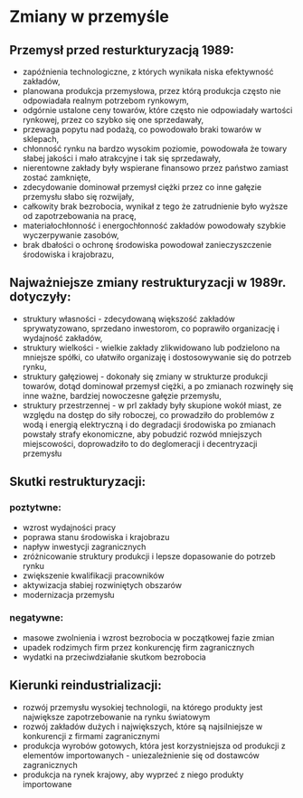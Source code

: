 # Zmiany w przemyśle

## Przemysł przed resturkturyzacją 1989:
- zapóźnienia technologiczne, z których wynikała niska efektywność zakładów,
- planowana produkcja przemysłowa, przez którą produkcja często nie odpowiadała realnym potrzebom rynkowym,
- odgórnie ustalone ceny towarów, które często nie odpowiadały wartości rynkowej, przez co szybko się one sprzedawały,
- przewaga popytu nad podażą, co powodowało braki towarów w sklepach,
- chłonność rynku na bardzo wysokim poziomie, powodowała że towary słabej jakości i mało atrakcyjne i tak się sprzedawały,
- nierentowne zakłady były wspierane finansowo przez państwo zamiast zostać zamknięte,
- zdecydowanie dominował przemysł ciężki przez co inne gałęzie przemysłu słabo się rozwijały,
- całkowity brak bezrobocia, wynikał z tego że zatrudnienie było wyższe od zapotrzebowania na pracę,
- materiałochłonność i energochłonność zakładów powodowały szybkie wyczerpywanie zasobów,
- brak dbałości o ochronę środowiska powodował zanieczyszczenie środowiska i krajobrazu,

## Najważniejsze zmiany restrukturyzacji w 1989r. dotyczyły:
- struktury własności - zdecydowaną większość zakładów sprywatyzowano, sprzedano inwestorom, co poprawiło organizację i wydajność zakładów,
- struktury wielkości - wielkie zakłady zlikwidowano lub podzielono na mniejsze spółki, co ułatwiło organizaję i dostosowywanie się do potrzeb rynku,
- struktury gałęziowej - dokonały się zmiany w strukturze produkcji towarów, dotąd dominował przemysł ciężki, a po zmianach rozwinęły się inne ważne, bardziej nowoczesne gałęzie przemysłu,
- struktury przestrzennej - w prl zakłady były skupione wokół miast, ze względu na dostęp do siły roboczej, co prowadziło do problemów z wodą i energią elektryczną i do degradacji środowiska po zmianach powstały strafy ekonomiczne, aby pobudzić rozwód mniejszych miejscowości, doprowadziło to do deglomeracji i decentryzacji przemysłu

## Skutki restrukturyzacji:
### poztytwne:
- wzrost wydajności pracy
- poprawa stanu środowiska i krajobrazu
- napływ inwestycji zagranicznych
- zróżnicowanie struktury produkcji i lepsze dopasowanie do potrzeb rynku
- zwiększenie kwalifikacji pracowników
- aktywizacja słabiej rozwiniętych obszarów
- modernizacja przemysłu
### negatywne:
- masowe zwolnienia i wzrost bezrobocia w początkowej fazie zmian
- upadek rodzimych firm przez konkurencję firm zagranicznych
- wydatki na przeciwdziałanie skutkom bezrobocia

## Kierunki reindustrializacji:
- rozwój przemysłu wysokiej technologii, na którego produkty jest największe zapotrzebowanie na rynku światowym
- rozwój zakładów dużych i największych, które są najsilniejsze w konkurencji z firmami zagranicznymi
- produkcja wyrobów gotowych, która jest korzystniejsza od produkcji z elementów importowanych - uniezależnienie się od dostawców zagranicznych
- produkcja na rynek krajowy, aby wyprzeć z niego produkty importowane
